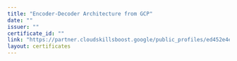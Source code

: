 ```yaml
---
title: "Encoder-Decoder Architecture from GCP"
date: ""
issuer: ""
certificate_id: ""
link: "https://partner.cloudskillsboost.google/public_profiles/ed452e4e-3f3e-4a3e-b278-cf5db1d98338/badges/3855355"
layout: certificates
---
```

